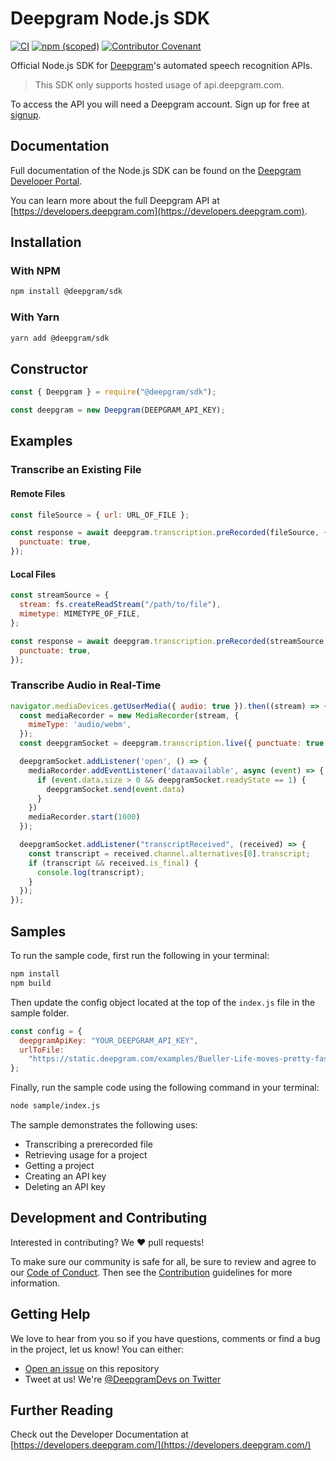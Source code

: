 # Deepgram Node.js SDK

[![CI](https://github.com/deepgram/node-sdk/actions/workflows/CI.yml/badge.svg)](https://github.com/deepgram/node-sdk/actions/workflows/CI.yml) [![npm (scoped)](https://img.shields.io/npm/v/@deepgram/sdk)](https://www.npmjs.com/package/@deepgram/sdk) [![Contributor Covenant](https://img.shields.io/badge/Contributor%20Covenant-v2.0%20adopted-ff69b4.svg?style=flat-rounded)](CODE_OF_CONDUCT.md)

Official Node.js SDK for [Deepgram](https://www.deepgram.com/)'s automated
speech recognition APIs.

> This SDK only supports hosted usage of api.deepgram.com.

To access the API you will need a Deepgram account. Sign up for free at
[signup][signup].

## Documentation

Full documentation of the Node.js SDK can be found on the
[Deepgram Developer Portal](https://developers.deepgram.com/sdks-tools/sdks/node-sdk/).

You can learn more about the full Deepgram API at [https://developers.deepgram.com](https://developers.deepgram.com).

## Installation

### With NPM

```bash
npm install @deepgram/sdk
```

### With Yarn

```bash
yarn add @deepgram/sdk
```

## Constructor

```js
const { Deepgram } = require("@deepgram/sdk");

const deepgram = new Deepgram(DEEPGRAM_API_KEY);
```

## Examples

### Transcribe an Existing File

#### Remote Files

```js
const fileSource = { url: URL_OF_FILE };

const response = await deepgram.transcription.preRecorded(fileSource, {
  punctuate: true,
});
```

#### Local Files

```js
const streamSource = {
  stream: fs.createReadStream("/path/to/file"),
  mimetype: MIMETYPE_OF_FILE,
};

const response = await deepgram.transcription.preRecorded(streamSource, {
  punctuate: true,
});
```

### Transcribe Audio in Real-Time

```js
navigator.mediaDevices.getUserMedia({ audio: true }).then((stream) => {
  const mediaRecorder = new MediaRecorder(stream, {
    mimeType: 'audio/webm',
  });
  const deepgramSocket = deepgram.transcription.live({ punctuate: true });

  deepgramSocket.addListener('open', () => {
    mediaRecorder.addEventListener('dataavailable', async (event) => {
      if (event.data.size > 0 && deepgramSocket.readyState == 1) {
        deepgramSocket.send(event.data)
      }
    })
    mediaRecorder.start(1000)
  });

  deepgramSocket.addListener("transcriptReceived", (received) => {
    const transcript = received.channel.alternatives[0].transcript;
    if (transcript && received.is_final) {
      console.log(transcript);
    }
  });
});
```

## Samples

To run the sample code, first run the following in your terminal:

```bash
npm install
npm build
```

Then update the config object located at the top of the `index.js`
file in the sample folder.

```js
const config = {
  deepgramApiKey: "YOUR_DEEPGRAM_API_KEY",
  urlToFile:
    "https://static.deepgram.com/examples/Bueller-Life-moves-pretty-fast.wav",
};
```

Finally, run the sample code using the following command in your terminal:

```bash
node sample/index.js
```

The sample demonstrates the following uses:

- Transcribing a prerecorded file
- Retrieving usage for a project
- Getting a project
- Creating an API key
- Deleting an API key

## Development and Contributing

Interested in contributing? We ❤️ pull requests!

To make sure our community is safe for all, be sure to review and agree to our
[Code of Conduct](./CODE_OF_CONDUCT.md). Then see the
[Contribution](./CONTRIBUTING.md) guidelines for more information.

## Getting Help

We love to hear from you so if you have questions, comments or find a bug in the
project, let us know! You can either:

- [Open an issue](https://github.com/deepgram/node-sdk/issues/new) on this repository
- Tweet at us! We're [@DeepgramDevs on Twitter](https://twitter.com/DeepgramDevs)

## Further Reading

Check out the Developer Documentation at [https://developers.deepgram.com/](https://developers.deepgram.com/)

[signup]: https://console.deepgram.com/signup?utm_source=node-sdk&utm_content=readme
[license]: LICENSE.txt
